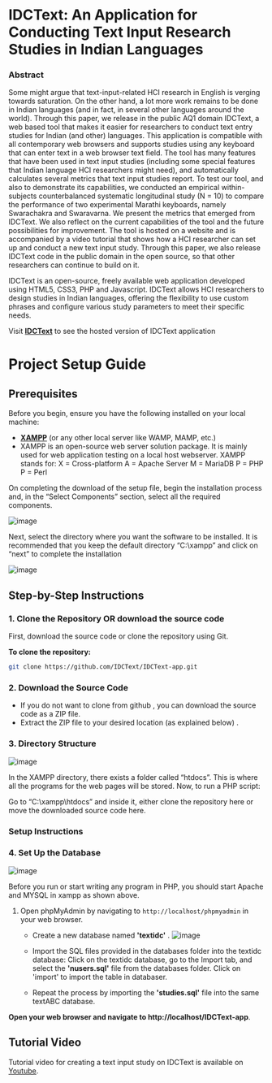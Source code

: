 # IDCText: An Application for Conducting Text Input Research Studies in Indian Languages

### Abstract 
Some might argue that text-input-related HCI research in English is verging towards saturation. On the other hand, a lot more work remains to be done in Indian languages (and in fact, in several other languages around the world). Through this paper, we release in the public AQ1 domain IDCText, a web based tool that makes it easier for researchers to conduct text entry studies for Indian (and other) languages. This application is compatible with all contemporary web browsers and supports studies using any keyboard that can enter text in a web browser text field. The tool has many features that have been used in text input studies (including some special features that Indian language HCI researchers might need), and automatically calculates several metrics that text input studies report. To test our tool, and also to demonstrate its capabilities, we conducted an empirical within-subjects counterbalanced systematic longitudinal study (N = 10) to compare the performance of two experimental Marathi keyboards, namely Swarachakra and Swaravarna. We present the metrics that emerged from IDCText. We also reflect on the current capabilities of the tool and the future possibilities for improvement. The tool is hosted on a website and is accompanied by a video tutorial that shows how a HCI researcher can set up and conduct a new text input study. Through this paper, we also release IDCText code in the public domain in the open source, so that other researchers can continue to build on it.

IDCText is an open-source, freely available web application developed using HTML5, CSS3, PHP and Javascript. IDCText allows HCI researchers to design studies in Indian languages, offering the flexibility to use custom phrases and configure various study parameters to meet their specific needs.

Visit [**IDCText**](http://idid.in/IDCtext/)  to see the hosted version of IDCText application


# Project Setup Guide 
## Prerequisites
Before you begin, ensure you have the following installed on your local machine:
- [**XAMPP**](https://www.apachefriends.org/index.html) (or any other local server like WAMP, MAMP, etc.)
- XAMPP is an open-source web server solution package. It is mainly used for web application testing on a local host webserver.
XAMPP stands for:
X = Cross-platform
A = Apache Server
M = MariaDB
P = PHP
P = Perl

On completing the download of the setup file, begin the installation process and, in the “Select Components” section, select all the required components.

![image](https://github.com/user-attachments/assets/87332a04-5ae4-41b4-8cd8-62186ae80484)

Next, select the directory where you want the software to be installed. It is recommended that you keep the default directory “C:\xampp” and click on “next” to complete the installation

![image](https://github.com/user-attachments/assets/65e66106-5c0b-40d5-816d-aace1fd0e099)



## Step-by-Step Instructions

### 1. Clone the Repository OR download the source code
First, download the source code or clone the repository using Git.

**To clone the repository:**
```bash
git clone https://github.com/IDCText/IDCText-app.git
```

### 2. Download the Source Code

- If you do not want to clone from github , you can download the source code as a ZIP file.
- Extract the ZIP file to your desired location (as explained below) .

### 3. Directory Structure
![image](https://github.com/user-attachments/assets/2f778b1f-cdc2-40d0-9832-3ce68e71ceea)

  In the XAMPP directory, there exists a folder called “htdocs”. This is where all the programs for the web pages will be stored.
   Now, to run a PHP script:
   
   Go to “C:\xampp\htdocs” and inside it, either clone the repository here or move the downloaded source code here.

### Setup Instructions

### 4. Set Up the Database
![image](https://github.com/user-attachments/assets/f4b66c0f-c490-4867-bfe9-bc95acbd32d7)

Before you run or start writing any program in PHP, you should start Apache and MYSQL in xampp as shown above.

1. Open phpMyAdmin by navigating to `http://localhost/phpmyadmin` in your web browser.
     - Create a new database named **'textidc'** .
  ![image](https://github.com/user-attachments/assets/61294ceb-846d-45b4-8c95-a3adf12548d8)

    - Import the SQL files provided in the databases folder into the textidc database:
      Click on the textidc database, go to the Import tab, and select the **'nusers.sql'** file from the databases folder. Click on 'import' to import the table in databaser.
    - Repeat the process by importing the **'studies.sql'** file into the same textABC database.


**Open your web browser and navigate to http://localhost/IDCText-app**.




## Tutorial Video 

Tutorial video for creating a text input study on IDCText is available on [Youtube](https://www.youtube.com/watch?v=zjOIJ0RGGFE).

